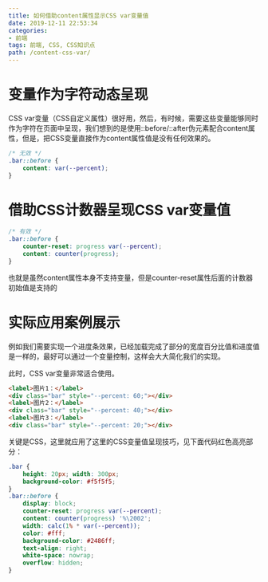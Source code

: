 ```yaml
---
title: 如何借助content属性显示CSS var变量值
date: 2019-12-11 22:53:34
categories:
- 前端
tags: 前端, CSS, CSS知识点
path: /content-css-var/
---
```


# 变量作为字符动态呈现

CSS var变量（CSS自定义属性）很好用，然后，有时候，需要这些变量能够同时作为字符在页面中呈现，我们想到的是使用::before/::after伪元素配合content属性，但是，把CSS变量直接作为content属性值是没有任何效果的。

```css
/* 无效 */
.bar::before {
    content: var(--percent);
}
```

# 借助CSS计数器呈现CSS var变量值

```css
/* 有效 */
.bar::before {
    counter-reset: progress var(--percent);
    content: counter(progress);
}
```

也就是虽然content属性本身不支持变量，但是counter-reset属性后面的计数器初始值是支持的

# 实际应用案例展示

例如我们需要实现一个进度条效果，已经加载完成了部分的宽度百分比值和进度值是一样的，最好可以通过一个变量控制，这样会大大简化我们的实现。

此时，CSS var变量非常适合使用。

```html
<label>图片1：</label>
<div class="bar" style="--percent: 60;"></div>
<label>图片2：</label>
<div class="bar" style="--percent: 40;"></div>
<label>图片3：</label>
<div class="bar" style="--percent: 20;"></div>
```

关键是CSS，这里就应用了这里的CSS变量值呈现技巧，见下面代码红色高亮部分：

```css
.bar {
    height: 20px; width: 300px;
    background-color: #f5f5f5;
}
.bar::before {
    display: block;
    counter-reset: progress var(--percent);
    content: counter(progress) '%\2002';
    width: calc(1% * var(--percent));
    color: #fff;
    background-color: #2486ff;
    text-align: right;
    white-space: nowrap;
    overflow: hidden;
}
```
